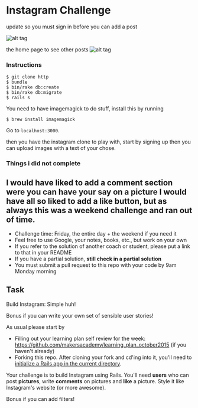 Instagram Challenge
===================
update so you must sign in before you can add a post

![alt tag](http://postimg.org/image/h38lf4gyx/)

the home page to see other posts
![alt tag](http://postimg.org/image/4uam4wsf1/ba60dbbb/)


### Instructions

```
$ git clone http
$ bundle
$ bin/rake db:create
$ bin/rake db:migrate
$ rails s
```

You need to have imagemagick to do stuff, install this by running
```
$ brew install imagemagick
```
Go to `localhost:3000`.

then you have the instagram clone to play with, start by signing up
then you can upload images with a text of your chose.

### Things i did not complete

I would have liked to add a comment section were you can have your say on a picture
I would have all so liked to add a like button, but as always this was a weekend challenge and ran out of time.
-------
* Challenge time: Friday, the entire day + the weekend if you need it
* Feel free to use Google, your notes, books, etc., but work on your own
* If you refer to the solution of another coach or student, please put a link to that in your README
* If you have a partial solution, **still check in a partial solution**
* You must submit a pull request to this repo with your code by 9am Monday morning

Task
-----

Build Instagram: Simple huh!

Bonus if you can write your own set of sensible user stories!

As usual please start by

* Filling out your learning plan self review for the week: https://github.com/makersacademy/learning_plan_october2015 (if you haven't already)
* Forking this repo. After cloning your fork and cd'ing into it, you'll need to [initialize a Rails app in the current directory](http://blog.jasonmeridth.com/posts/create-rails-application-in-current-directory/).

Your challenge is to build Instagram using Rails. You'll need **users** who can post **pictures**, write **comments** on pictures and **like** a picture. Style it like Instagram's website (or more awesome).

Bonus if you can add filters!

